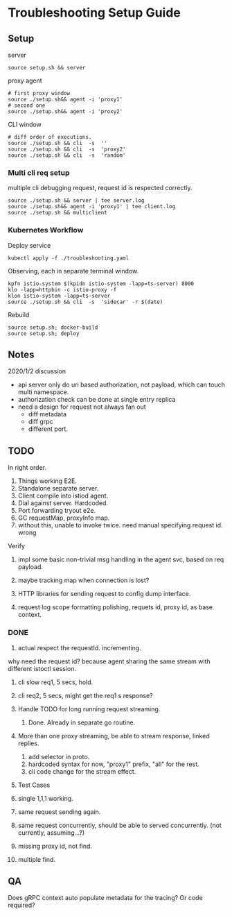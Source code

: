 # Troubleshooting Setup Guide


## Setup

server

```shell
source setup.sh && server
```

proxy agent

```shell
# first proxy window
source ./setup.sh&& agent -i 'proxy1'
# second one
source ./setup.sh&& agent -i 'proxy2'
```

CLI window

```shell
# diff order of executions.
source ./setup.sh && cli  -s  ''
source ./setup.sh && cli  -s  'proxy2'
source ./setup.sh && cli  -s  'random'
```

### Multi cli req setup

multiple cli debugging request, request id is respected correctly.

```shell
source ./setup.sh && server | tee server.log
source ./setup.sh&& agent -i 'proxy1' | tee client.log
source ./setup.sh && multiclient
```

### Kubernetes Workflow

Deploy service

```shell
kubectl apply -f ./troubleshooting.yaml
```

Observing, each in separate terminal window.

```shell
kpfn istio-system $(kpidn istio-system -lapp=ts-server) 8000
klo -lapp=httpbin -c istio-proxy -f
klon istio-system -lapp=ts-server
source ./setup.sh && cli  -s  'sidecar' -r $(date)
```

Rebuild

```shell
source setup.sh; docker-build
source setup.sh; deploy
```


## Notes

2020/1/2 discussion

- api server only do uri based authorization, not payload, which can touch multi namespace.
- authorization check can be done at single entry replica
- need a design for request not always fan out
  - diff metadata
  - diff grpc
  - different port.

## TODO

In right order.

1. Things working E2E.
  1. Standalone separate server.
  1. Client compile into istiod agent.
  1. Dial against server. Hardcoded.
  1. Port forwarding tryout e2e.
1. GC requestMap, proxyInfo map.
  1. without this, unable to invoke twice. need manual specifying request id. wrong

Verify
  1. impl some basic non-trivial msg handling in the agent svc, based on req payload.

1. maybe tracking map when connection is lost?
1. HTTP libraries for sending request to config dump interface.
1. request log scope formatting polishing, requets id, proxy id, as base context.

### DONE

1. actual respect the requestId. incrementing.

why need the request id? because agent sharing the same stream with different istoctl session.
  1. cli slow req1, 5 secs, hold.
  1. cli req2, 5 secs, might get the req1 s response?

1. Handle TODO for long running request streaming.
   1. Done. Already in separate go routine.
1. More than one proxy streaming, be able to stream response, linked replies.
   1. add selector in proto.
   1. hardcoded syntax for now, "proxy1" prefix, "all" for the rest.
   1. cli code change for the stream effect.

1. Test Cases
  1. single 1,1,1 working.
  1. same request sending again.
  1. same request concurrently, should be able to served concurrently. (not currently, assuming...?)
  1. missing proxy id, not find.
  1. multiple find.


## QA

Does gRPC context auto populate metadata for the tracing? Or code required?
